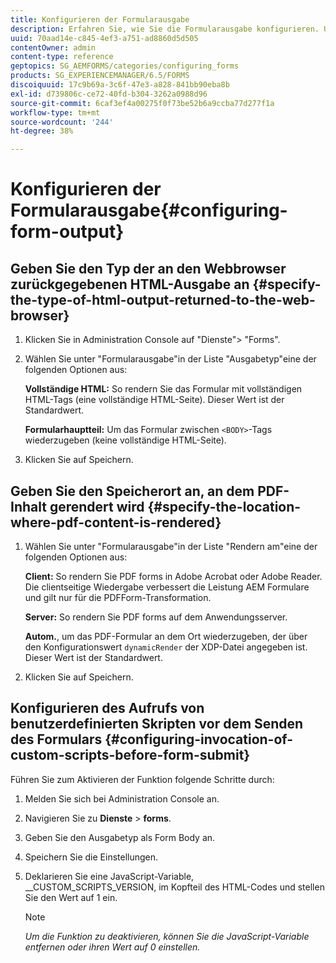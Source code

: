 ```yaml
---
title: Konfigurieren der Formularausgabe
description: Erfahren Sie, wie Sie die Formularausgabe konfigurieren. Um die Formularausgabe zu konfigurieren und die Funktion zu aktivieren, verwenden Sie die benutzerdefinierten Skripte vor der Formularübermittlung.
uuid: 70aad14e-c845-4ef3-a751-ad8860d5d505
contentOwner: admin
content-type: reference
geptopics: SG_AEMFORMS/categories/configuring_forms
products: SG_EXPERIENCEMANAGER/6.5/FORMS
discoiquuid: 17c9b69a-3c6f-47e3-a828-841bb90eba8b
exl-id: d739806c-ce72-40fd-b304-3262a0988d96
source-git-commit: 6caf3ef4a00275f0f73be52b6a9ccba77d277f1a
workflow-type: tm+mt
source-wordcount: '244'
ht-degree: 38%

---
```


# Konfigurieren der Formularausgabe{#configuring-form-output}

## Geben Sie den Typ der an den Webbrowser zurückgegebenen HTML-Ausgabe an {#specify-the-type-of-html-output-returned-to-the-web-browser}

1. Klicken Sie in Administration Console auf &quot;Dienste&quot;> &quot;Forms&quot;.
1. Wählen Sie unter &quot;Formularausgabe&quot;in der Liste &quot;Ausgabetyp&quot;eine der folgenden Optionen aus:

   **Vollständige HTML:** So rendern Sie das Formular mit vollständigen HTML-Tags (eine vollständige HTML-Seite). Dieser Wert ist der Standardwert.

   **Formularhauptteil:** Um das Formular zwischen `<BODY>`-Tags wiederzugeben (keine vollständige HTML-Seite).

1. Klicken Sie auf Speichern.

## Geben Sie den Speicherort an, an dem PDF-Inhalt gerendert wird {#specify-the-location-where-pdf-content-is-rendered}

1. Wählen Sie unter &quot;Formularausgabe&quot;in der Liste &quot;Rendern am&quot;eine der folgenden Optionen aus:

   **Client:** So rendern Sie PDF forms in Adobe Acrobat oder Adobe Reader. Die clientseitige Wiedergabe verbessert die Leistung AEM Formulare und gilt nur für die PDFForm-Transformation.

   **Server:** So rendern Sie PDF forms auf dem Anwendungsserver.

   **Autom.**, um das PDF-Formular an dem Ort wiederzugeben, der über den Konfigurationswert `dynamicRender` der XDP-Datei angegeben ist. Dieser Wert ist der Standardwert.

1. Klicken Sie auf Speichern.

## Konfigurieren des Aufrufs von benutzerdefinierten Skripten vor dem Senden des Formulars {#configuring-invocation-of-custom-scripts-before-form-submit}

Führen Sie zum Aktivieren der Funktion folgende Schritte durch:

1. Melden Sie sich bei Administration Console an.
1. Navigieren Sie zu **Dienste** > **forms**.
1. Geben Sie den Ausgabetyp als Form Body an.
1. Speichern Sie die Einstellungen.
1. Deklarieren Sie eine JavaScript-Variable, __CUSTOM_SCRIPTS_VERSION, im Kopfteil des HTML-Codes und stellen Sie den Wert auf 1 ein.

   >[!NOTE]
   >
   >*Um die Funktion zu deaktivieren, können Sie die JavaScript-Variable entfernen oder ihren Wert auf 0 einstellen.*
